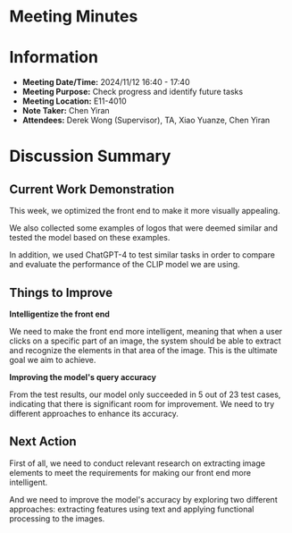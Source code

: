 # Meeting Minutes

# Information

- **Meeting Date/Time:** 2024/11/12 16:40 - 17:40
- **Meeting Purpose:** Check progress and identify future tasks
- **Meeting Location:** E11-4010
- **Note Taker:** Chen Yiran
- **Attendees:** Derek Wong (Supervisor), TA, Xiao Yuanze, Chen Yiran

# Discussion Summary

## Current Work Demonstration

This week, we optimized the front end to make it more visually appealing. 

We also collected some examples of logos that were deemed similar and tested the model based on these examples.  

In addition, we used ChatGPT-4 to test similar tasks in order to compare and evaluate the performance of the CLIP model we are using.

## Things to Improve

**Intelligentize the front end**

We need to make the front end more intelligent, meaning that when a user clicks on a specific part of an image, the system should be able to extract and recognize the elements in that area of the image. This is the ultimate goal we aim to achieve.

**Improving the model's query accuracy**

From the test results, our model only succeeded in 5 out of 23 test cases, indicating that there is significant room for improvement. We need to try different approaches to enhance its accuracy.

## Next Action

First of all, we need to conduct relevant research on extracting image elements to meet the requirements for making our front end more intelligent.  

And we need to improve the model's accuracy by exploring two different approaches: extracting features using text and applying functional processing to the images.
